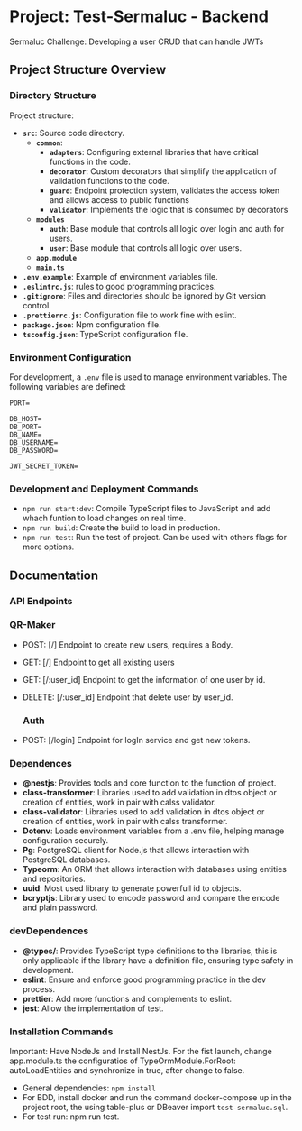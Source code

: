 # Project: Test-Sermaluc - Backend

Sermaluc Challenge: Developing a user CRUD that can handle JWTs

## Project Structure Overview

### Directory Structure

Project structure:

- **`src`**: Source code directory.
  - **`common`**:
    - **`adapters`**: Configuring external libraries that have critical functions in the code.
    - **`decorator`**: Custom decorators that simplify the application of validation functions to the code.
    - **`guard`**: Endpoint protection system, validates the access token and allows access to public functions
    - **`validator`**: Implements the logic that is consumed by decorators
  - **`modules`**
    - **`auth`**: Base module that controls all logic over login and auth for users.
    - **`user`**: Base module that controls all logic over users.
  - **`app.module`**
  - **`main.ts`** 
- **`.env.example`**: Example of environment variables file.
- **`.eslintrc.js`**: rules to good programming practices.
- **`.gitignore`**: Files and directories should be ignored by Git version control.
- **`.prettierrc.js`**: Configuration file to work fine with eslint.
- **`package.json`**: Npm configuration file.
- **`tsconfig.json`**: TypeScript configuration file.

### Environment Configuration

For development, a `.env` file is used to manage environment variables. The following variables are defined:

```plaintext
PORT=

DB_HOST=
DB_PORT=
DB_NAME=
DB_USERNAME=
DB_PASSWORD=

JWT_SECRET_TOKEN=
```

### Development and Deployment Commands

- `npm run start:dev`: Compile TypeScript files to JavaScript and add whach funtion to load changes on real time.
- `npm run build`: Create the build to load in production.
- `npm run test`: Run the test of project. Can be used with others flags for more options.

## Documentation

### API Endpoints
  ### QR-Maker

- POST: [/] Endpoint to create new users, requires a Body.
- GET: [/] Endpoint to get all existing users
- GET: [/:user_id] Endpoint to get the information of one user by id.
- DELETE: [/:user_id] Endpoint that delete user by user_id.

  ### Auth

- POST: [/login] Endpoint for logIn service and get new tokens.
 
### Dependences

- **@nestjs**: Provides tools and core function to the function of project.
- **class-transformer**: Libraries used to add validation in dtos object or creation of entities, work in pair with calss validator.
- **class-validator**: Libraries used to add validation in dtos object or creation of entities, work in pair with calss transformer.
- **Dotenv**: Loads environment variables from a .env file, helping manage configuration securely.
- **Pg**: PostgreSQL client for Node.js that allows interaction with PostgreSQL databases.
- **Typeorm**: An ORM that allows interaction with databases using entities and repositories.
- **uuid**: Most used library to generate powerfull id to objects.
- **bcryptjs**: Library used to encode password and compare the encode and plain password.


### devDependences

- **@types/**: Provides TypeScript type definitions to the libraries, this is only applicable if the library have a definition file, ensuring type safety in development.
- **eslint**: Ensure and enforce good programming practice in the dev process.
- **prettier**: Add more functions and complements to eslint.
- **jest**: Allow the implementation of test.

### Installation Commands
  Important: Have NodeJs and Install NestJs.
  For the fist launch, change app.module.ts the configuratios of TypeOrmModule.ForRoot: autoLoadEntities and synchronize in true, after change to false.
- General dependencies: `npm install`
- For BDD, install docker and run the command docker-compose up in the project root, the using table-plus or DBeaver import `test-sermaluc.sql`.
- For test run: npm run test.